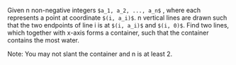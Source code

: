 Given n non-negative integers `$a_1, a_2, ..., a_n$` , where each represents a point at coordinate `$(i, a_i)$`. n vertical lines are drawn such that the two endpoints of line i is at `$(i, a_i)$` and `$(i, 0)$`. Find two lines, which together with x-axis forms a container, such that the container contains the most water.

Note: You may not slant the container and n is at least 2.